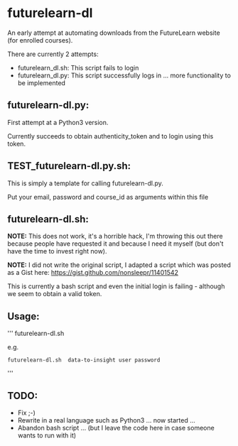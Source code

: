 # futurelearn-dl

An early attempt at automating downloads from the FutureLearn website (for enrolled courses).

There are currently 2 attempts:
- futurelearn_dl.sh: This script fails to login
- futurelearn_dl.py: This script successfully logs in ... more functionality to be implemented

## futurelearn-dl.py:

First attempt at a Python3 version.

Currently succeeds to obtain authenticity_token and to login using this token.

## TEST_futurelearn-dl.py.sh:

This is simply a template for calling futurelearn-dl.py.

Put your email, password and course_id as arguments within this file

## futurelearn-dl.sh:

**NOTE:** This does not work, it's a horrible hack,
I'm throwing this out there because people have requested it and because I need it myself
(but don't have the time to invest right now).

**NOTE:** I did not write the original script, I adapted a script which was posted as a Gist here:
  https://gist.github.com/nonsleepr/11401542

This is currently a bash script and even the initial login is failing - although we seem to obtain a valid token.

## Usage:
'''
    futurelearn-dl.sh  <course-id> <username> <password>

e.g.

    futurelearn-dl.sh  data-to-insight user password
   
'''

## TODO:
- Fix ;-)
- Rewrite in a real language such as Python3 ... now started ...
- Abandon bash script ... (but I leave the code here in case someone wants to run with it)

